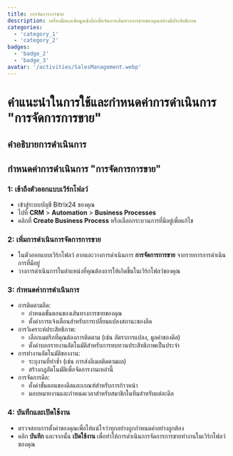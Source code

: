 ```yaml
---
title: การจัดการการขาย
description: เครื่องมือและข้อมูลเชิงลึกเพื่อจัดการเส้นทางการขายของคุณอย่างมีประสิทธิภาพ
categories: 
  - 'category_1'
  - 'category_2'
badges: 
  - 'badge_2'
  - 'badge_3'
avatar: '/activities/SalesManagement.webp'
---
```


# คำแนะนำในการใช้และกำหนดค่าการดำเนินการ "การจัดการการขาย"

## คำอธิบายการดำเนินการ

## **กำหนดค่าการดำเนินการ "การจัดการการขาย"**

### 1: เข้าถึงตัวออกแบบเวิร์กโฟลว์
- เข้าสู่ระบบบัญชี Bitrix24 ของคุณ
- ไปที่ **CRM** > **Automation** > **Business Processes**
- คลิกที่ **Create Business Process** หรือเลือกกระบวนการที่มีอยู่เพื่อแก้ไข

### 2: เพิ่มการดำเนินการจัดการการขาย
- ในตัวออกแบบเวิร์กโฟลว์ ลากและวางการดำเนินการ **การจัดการการขาย** จากรายการการดำเนินการที่มีอยู่
- วางการดำเนินการในตำแหน่งที่คุณต้องการให้เกิดขึ้นในเวิร์กโฟลว์ของคุณ

### 3: กำหนดค่าการดำเนินการ
- การติดตามลีด:
  - กำหนดขั้นตอนของเส้นทางการขายของคุณ
  - ตั้งค่าการแจ้งเตือนสำหรับการเปลี่ยนแปลงสถานะของลีด
- การวิเคราะห์ประสิทธิภาพ:
  - เลือกเมตริกที่คุณต้องการติดตาม (เช่น อัตราการแปลง, มูลค่าของดีล)
  - ตั้งค่าบอกรายงานอัตโนมัติสำหรับการทบทวนประสิทธิภาพเป็นประจำ
- การทำงานอัตโนมัติของงาน:
  - ระบุงานที่ทำซ้ำ (เช่น การส่งอีเมลติดตามผล)
  - สร้างกฎอัตโนมัติเพื่อจัดการงานเหล่านี้
- การจัดการดีล:
  - ตั้งค่าขั้นตอนของดีลและเกณฑ์สำหรับการก้าวหน้า
  - มอบหมายงานและกำหนดเวลาสำหรับสมาชิกในทีมสำหรับแต่ละดีล

### 4: บันทึกและเปิดใช้งาน
- ตรวจสอบการตั้งค่าของคุณเพื่อให้แน่ใจว่าทุกอย่างถูกกำหนดค่าอย่างถูกต้อง
- คลิก **บันทึก** และจากนั้น **เปิดใช้งาน** เพื่อทำให้การดำเนินการจัดการการขายทำงานในเวิร์กโฟลว์ของคุณ
